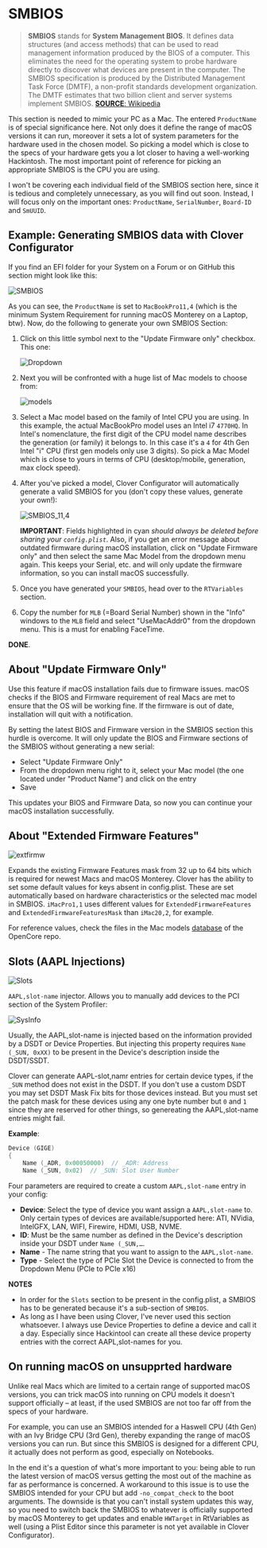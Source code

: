 # SMBIOS
>**SMBIOS** stands for **System Management BIOS**. It defines data structures (and access methods) that can be used to read management information produced by the BIOS of a computer. This eliminates the need for the operating system to probe hardware directly to discover what devices are present in the computer. The SMBIOS specification is produced by the Distributed Management Task Force (DMTF), a non-profit standards development organization. The DMTF estimates that two billion client and server systems implement SMBIOS.
[**SOURCE**: Wikipedia](https://en.wikipedia.org/wiki/System_Management_BIOS#From_UEFI)

This section is needed to mimic your PC as a Mac. The entered `ProductName` is of special significance here. Not only does it define the range of macOS versions it can run, moreover it sets a lot of system parameters for the hardware used in the chosen model. So picking a model which is close to the specs of your hardware gets you a lot closer to having a well-working Hackintosh. The most important point of reference for picking an appropriate SMBIOS is the CPU you are using.

I won't be covering each individual field of the SMBIOS section here, since it is tedious and completely unnecessary, as you will find out soon. Instead, I will focus only on the important ones: `ProductName`, `SerialNumber`, `Board-ID` and `SmUUID`.

## Example: Generating SMBIOS data with Clover Configurator

If you find an EFI folder for your System on a Forum or on GitHub this section might look like this:

![SMBIOS](https://user-images.githubusercontent.com/76865553/139639731-4eeb5cd4-9484-4477-ad0c-593c743293e0.png)

As you can see, the `ProductName` is set to `MacBookPro11,4` (which is the minimum System Requirement for running macOS Monterey on a Laptop, btw). Now, do the following to generate your own SMBIOS Section:

1. Click on this little symbol next to the "Update Firmware only" checkbox. This one:
	
	![Dropdown](https://user-images.githubusercontent.com/76865553/136689944-182b5c46-ef9a-4495-bb4a-c9618cd1192c.png)

2. Next you will be confronted with a huge list of Mac models to choose from: 
	
	![models](https://user-images.githubusercontent.com/76865553/136689980-3d8739d2-5d22-4535-9c99-355b33191344.png)

3. Select a Mac model based on the family of Intel CPU you are using. In this example, the actual MacBookPro model uses an Intel i7 `4770HQ`. In Intel's nomenclature, the first digit of the CPU model name describes the generation (or family) it belongs to. In this case it's a `4` for 4th Gen Intel "i" CPU (first gen models only use 3 digits). So pick a Mac Model which is close to yours in terms of CPU (desktop/mobile, generation, max clock speed).
4. After you've picked a model, Clover Configurator will automatically generate a valid SMBIOS for you (don't copy these values, generate your own!):

	![SMBIOS_11,4](https://user-images.githubusercontent.com/76865553/139640510-0140ff1e-759b-4d75-846d-205db078197a.png)

	**IMPORTANT**: Fields highlighted in cyan *should always be deleted before sharing your `config.plist`*. Also, if you get an error message about outdated firmware during macOS installation, click on "Update Firmware only" and then select the same Mac Model from the dropdown menu again. This keeps your Serial, etc. and will only update the firmware information, so you can install macOS successfully.
5. Once you have generated your `SMBIOS`, head over to the `RTVariables` section.
6. Copy the number for `MLB` (=Board Serial Number) shown in the "Info" windows to the `MLB` field and select "UseMacAddr0" from the dropdown menu. This is a must for enabling FaceTime.

**DONE**.

## About "Update Firmware Only"
Use this feature if macOS installation fails due to firmware issues. macOS checks if the BIOS and Firmware requirement of real Macs are met to ensure that the OS will be working fine. If the firmware is out of date, installation will quit with a notification.

By setting the latest BIOS and Firmware version in the SMBIOS section this hurdle is overcome. It will only update the BIOS and Firmware sections of the SMBIOS without generating a new serial:

- Select "Update Firmware Only"
- From the dropdown menu right to it, select your Mac model (the one located under "Product Name") and click on the entry
- Save

This updates your BIOS and Firmware Data, so now you can continue your macOS installation successfully.

## About "Extended Firmware Features"
![extfirmw](https://user-images.githubusercontent.com/76865553/150670638-9bfac516-9038-479c-bb12-d62afa0d2cc9.png)

Expands the existing Firmware Features mask from 32 up to 64 bits which is required for newest Macs and macOS Monterey. Clover has the ability to set some default values for keys absent in config.plist. These are set automatically based on hardware characteristics or the selected mac model in SMBIOS. `iMacPro1,1` uses different values for `ExtendedFirmwareFeatures` and `ExtendedFirmwareFeaturesMask` than `iMac20,2`, for example.

For reference values, check the files in the Mac models [database](https://github.com/acidanthera/OpenCorePkg/tree/master/AppleModels/DataBase) of the OpenCore repo.

## Slots (AAPL Injections)
![Slots](https://user-images.githubusercontent.com/76865553/162909263-82c199bb-6117-415a-9083-953095401693.png)

`AAPL,slot-name` injector. Allows you to manually add devices to the PCI section of the System Profiler:

![SysInfo](https://user-images.githubusercontent.com/76865553/162909344-a6ea67e5-7d3d-47c4-b7af-5610a911d385.png)

Usually, the AAPL,slot-name is injected based on the information provided by a DSDT or Device Properties. But injecting this property requires `Name (_SUN, 0xXX)` to be present in the Device's description inside the DSDT/SSDT. 

Clover can generate AAPL-slot,namr entries for certain device types, if the `_SUN` method does not exist in the DSDT. If you don't use a custom DSDT you may set DSDT Mask Fix bits for those devices instead. But you must set the patch mask for these devices using any one byte number but `0` and `1` since they are reserved for other things, so genereating the AAPL,slot-name entries might fail. 

**Example**:

```swift
Device (GIGE)
{
    Name (_ADR, 0x00050000)  // _ADR: Address
    Name (_SUN, 0x02)  // _SUN: Slot User Number
```    
Four parameters are required to create a custom `AAPL,slot-name` entry in your config:

* **Device**: Select the type of device you want assign a `AAPL,slot-name` to. Only certain types of devices are available/supported here: ATI, NVidia, IntelGFX, LAN, WIFI, Firewire, HDMI, USB, NVME.
* **ID**: Must be the same number as defined in the Device's description inside your DSDT under `Name (_SUN,…`.
* **Name** - The name string that you want to assign to the `AAPL,slot-name`.
* **Type** - Select the type of PCIe Slot the Device is connected to from the Dropdown Menu (PCIe to PCIe x16)

**NOTES**

* In order for the `Slots` section to be present in the config.plist, a SMBIOS has to be generated because it's a sub-section of `SMBIOS`.
* As long as I have been using Clover, I've never used this section whatsoever. I always use Device Properties to define a device and call it a day. Especially since Hackintool can create all these device property entries with the correct AAPL,slot-names for you.

## On running macOS on unsupprted hardware
Unlike real Macs which are limited to a certain range of supported macOS versions, you can trick macOS into running on CPU models it doesn't support officially – at least, if the used SMBIOS are not too far off from the specs of your hardware. 

For example, you can use an SMBIOS intended for a Haswell CPU (4th Gen) with an Ivy Bridge CPU (3rd Gen), thereby expanding the range of macOS versions you can run. But since this SMBIOS is designed for a different CPU, it actually does not perform as good, especially on Notebooks. 

In the end it's a question of what's more important to you: being able to run the latest version of macOS versus getting the most out of the machine as far as performance is concerned. A workaround to this issue is to use the SMBIOS intended for your CPU but add `-no_compat_check` to the boot arguments. The downside is that you can't install system updates this way, so you need to switch back the SMBIOS to whatever is officially supported by macOS Monterey to get updates and enable `HWTarget` in RtVariables as well (using a Plist Editor since this parameter is not yet available in Clover Configurator).
